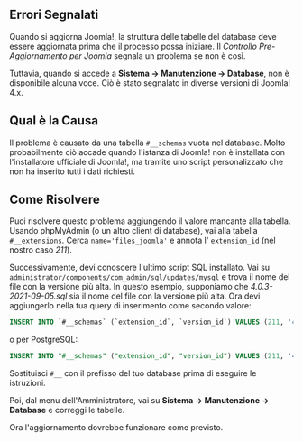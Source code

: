 <!-- Filename: J4.x:Fix_%22Database_Table_Structure_NOT_Up_to_Date%22_before_Update / Display title: Struttura della Tabella del Database   -->

## Errori Segnalati

Quando si aggiorna Joomla!, la struttura delle tabelle del database deve essere aggiornata prima che il processo possa iniziare. Il *Controllo Pre-Aggiornamento per Joomla* segnala un problema se non è così.

Tuttavia, quando si accede a **Sistema → Manutenzione → Database**, non è disponibile alcuna voce. Ciò è stato segnalato in diverse versioni di Joomla! 4.x.

## Qual è la Causa

Il problema è causato da una tabella `#__schemas` vuota nel database. Molto
probabilmente ciò accade quando l'istanza di Joomla! non è installata con
l'installatore ufficiale di Joomla!, ma tramite uno script personalizzato che
non ha inserito tutti i dati richiesti.

## Come Risolvere

Puoi risolvere questo problema aggiungendo il valore mancante alla tabella. Usando phpMyAdmin (o un altro client di database), vai alla tabella `#__extensions`. Cerca `name='files_joomla'` e annota l' `extension_id` (nel nostro caso *211*).

Successivamente, devi conoscere l'ultimo script SQL installato. Vai su `administrator/components/com_admin/sql/updates/mysql` e trova il nome del file con la versione più alta. In questo esempio, supponiamo che *4.0.3-2021-09-05.sql* sia il nome del file con la versione più alta. Ora devi aggiungerlo nella tua query di inserimento come secondo valore:

```sql
INSERT INTO `#__schemas` (`extension_id`, `version_id`) VALUES (211, '4.0.3-2021-09-05');
```

o per PostgreSQL:

```sql
INSERT INTO "#__schemas" ("extension_id", "version_id") VALUES (211, '4.0.3-2021-09-05');
```

Sostituisci `#__` con il prefisso del tuo database prima di eseguire le istruzioni.

Poi, dal menu dell'Amministratore, vai su **Sistema → Manutenzione → Database** e correggi le tabelle.

Ora l'aggiornamento dovrebbe funzionare come previsto.

